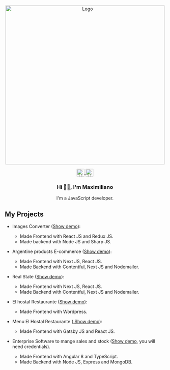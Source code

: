 <br/>
<p align="center">
  <a href="https://github.com/Maximiliano Daniel Garcia/ReadME-Generator">
    <img src="https://images.ctfassets.net/q19qos35shka/5HbYVk8cv4NvoummNPg1xb/b6f186dc63645322d2ab0b521cebae64/Group_2.png?h=800" loading="lazy"  alt="Logo" height="500">
  </a>

<p align="center">

  <a href="https://www.linkedin.com/in/maximilianogarcia13" rel="nofollow">
    <img align="center" src="https://images.ctfassets.net/q19qos35shka/7pfGUFSQeOSlrF0aAsHUff/4cd422b3c6fda252030e169b5d415238/Frame.png?h=250" alt="Maxi Linkedin" height="24px" width="24px">
  </a>
  
  <a href="https://twitter.com/Maxigarcia__" rel="nofollow">
    <img align="center" src="https://images.ctfassets.net/q19qos35shka/2A5DjAB1UNNpTqoOMYwq5I/95a798eb3271130200c500bf340b50ee/Group.png?h=250" alt="Maxi Twitter" height="24px" width="24px">
  </a>
</p>

  <h3 align="center">Hi 👋🏻, I'm Maximiliano</h3>

  <p align="center">
    I'm a JavaScript developer.
  </p>


## My Projects

- Images Converter (<a href="https://bilde-konverterer.herokuapp.com">Show demo</a>):
   - Made Frontend with React JS and Redux JS.
   - Made backend with Node JS and Sharp JS.

- Argentine products E-commerce (<a href="https://vinoslm.vercel.app">Show demo</a>):
  - Made Frontend with Next JS, React JS.
  - Made Backend with Contentful, Next JS and Nodemailer.

- Real State (<a href="https://bg-real-estate.vercel.app">Show demo</a>):
  - Made Frontend with Next JS, React JS.
  - Made Backend with Contentful, Next JS and Nodemailer.

- El hostal Restaurante (<a href="https://elhostalrestaurante.es">Show demo</a>):
  - Made Frontend with Wordpress.

- Menu El Hostal Restaurante (<a href="https://elhostal.gtsb.io"> Show demo</a>):
  - Made Frontend with Gatsby JS and React JS.

- Enterprise  Software to mange sales and stock (<a href="https://mbusness.herokuapp.com/login">Show demo</a>, you will need credentials).
  - Made Frontend with Angular 8 and TypeScript.
  - Made Backend with Node JS, Express and MongoDB.
